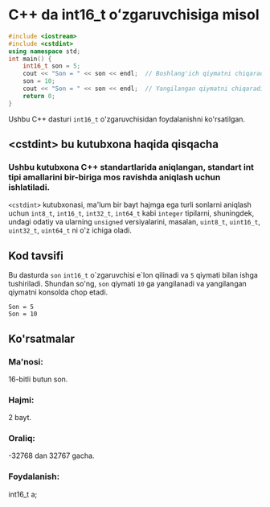 # C++ da int16_t oʻzgaruvchisiga misol
```cpp
#include <iostream>
#include <cstdint>
using namespace std;
int main() {
    int16_t son = 5;
    cout << "Son = " << son << endl;  // Boshlang'ich qiymatni chiqaradi
    son = 10;
    cout << "Son = " << son << endl;  // Yangilangan qiymatni chiqaradi
    return 0;
}

```
Ushbu C++ dasturi `int16_t` o'zgaruvchisidan foydalanishni ko'rsatilgan.
## \<cstdint\> bu kutubxona haqida qisqacha
### Ushbu kutubxona C++ standartlarida aniqlangan, standart int tipi amallarini bir-biriga mos ravishda aniqlash uchun ishlatiladi.
`<cstdint>` kutubxonasi, ma'lum bir bayt hajmga ega turli sonlarni aniqlash uchun 
`int8_t`, `int16_t`, `int32_t`, `int64_t` kabi `integer` tipilarni,
shuningdek, undagi odatiy va ularning `unsigned` versiyalarini, masalan, `uint8_t`, `uint16_t`, `uint32_t`, `uint64_t` ni o'z ichiga oladi.
## Kod tavsifi
Bu dasturda `son` `int16_t` o\`zgaruvchisi e\`lon qilinadi va `5` qiymati bilan ishga tushiriladi.
Shundan so'ng, `son` qiymati `10` ga yangilanadi va yangilangan qiymatni konsolda chop etadi.
```console
Son = 5
Son = 10
```
## Ko'rsatmalar
### Ma'nosi:
16-bitli butun son.
### Hajmi:
2 bayt.
### Oraliq:
-32768 dan 32767 gacha.
### Foydalanish:
int16_t a;
